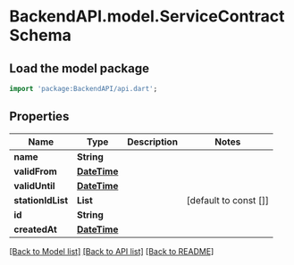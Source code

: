 # BackendAPI.model.ServiceContractSchema

## Load the model package
```dart
import 'package:BackendAPI/api.dart';
```

## Properties
Name | Type | Description | Notes
------------ | ------------- | ------------- | -------------
**name** | **String** |  | 
**validFrom** | [**DateTime**](DateTime.md) |  | 
**validUntil** | [**DateTime**](DateTime.md) |  | 
**stationIdList** | **List<String>** |  | [default to const []]
**id** | **String** |  | 
**createdAt** | [**DateTime**](DateTime.md) |  | 

[[Back to Model list]](../README.md#documentation-for-models) [[Back to API list]](../README.md#documentation-for-api-endpoints) [[Back to README]](../README.md)


